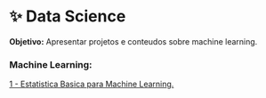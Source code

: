 # ✨ Data Science

<b>Objetivo:</b> Apresentar projetos e conteudos sobre machine learning.

<h3 align="left">Machine Learning:</h3>

<div> 
<p><a href="https://github.com/JosiTubaroski/Estatistica-para-MachineLearning/blob/main/Estat%C3%ADstica%20b%C3%A1sica%20para%20Machine%20Learning.ipynb">
  1 - Estatistica Basica para Machine Learning.</a></p>
</div> 


